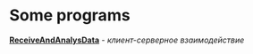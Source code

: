 # Some programs
**[ReceiveAndAnalysData](https://github.com/XpeHo3eM/Examples/tree/main/ReceiveAndAnalysData)** - *клиент-серверное взаимодействие*
